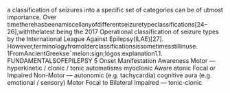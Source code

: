 a classification of seizures into a specific set of categories can be of utmost importance. Over
timetherehasbeenamiscellanyofdifferentseizuretypeclassifications[24–26],withthelatest
being the 2017 Operational classification of seizure types by the International League Against
Epilepsy(ILAE)[27]. However,terminologyfromolderclassificationsissometimesstillinuse.
1FromAncientGreekse¯meîon:sign;lógos:explanation1.1. FUNDAMENTALSOFEPILEPSY 5
Onset Manifestation Awareness
Motor
—
hyperkinetic / clonic / tonic
automatisms
myoclonic Aware
atonic
Focal or
Impaired
Non-Motor
—
autonomic (e.g. tachycardia)
cognitive
aura (e.g. emotional / sensory)
Motor
Focal to Bilateral Impaired
—
tonic-clonic